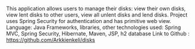 This application allows users to manage their disks: view their own disks, view lent disks to other users, view all unlent disks and lend disks. Project uses Spring Security for authentication and has primitive web view. 
Language: Java
Frameworks, libraries, other technologies used:  Spring MVC, Spring Security, Hibernate, Maven, JSP, h2 database
Link to Github : https://github.com/Arkkienkeli/disks
